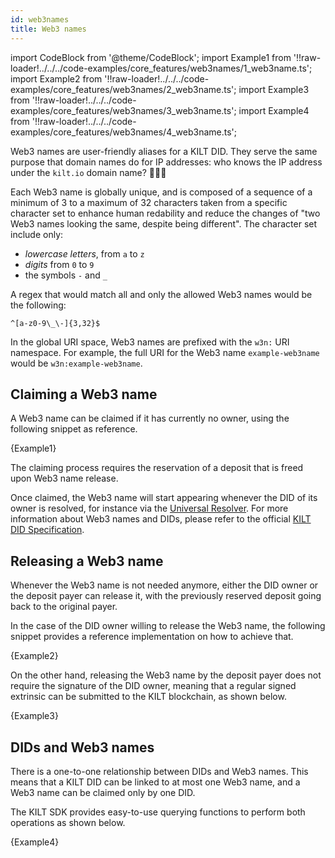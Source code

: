 ```yaml
---
id: web3names
title: Web3 names
---
```

import CodeBlock from '@theme/CodeBlock';
import Example1 from '!!raw-loader!../../../code-examples/core_features/web3names/1_web3name.ts';
import Example2 from '!!raw-loader!../../../code-examples/core_features/web3names/2_web3name.ts';
import Example3 from '!!raw-loader!../../../code-examples/core_features/web3names/3_web3name.ts';
import Example4 from '!!raw-loader!../../../code-examples/core_features/web3names/4_web3name.ts';

Web3 names are user-friendly aliases for a KILT DID.
They serve the same purpose that domain names do for IP addresses: who knows the IP address under the `kilt.io` domain name? 🤷🏽‍♀️

Each Web3 name is globally unique, and is composed of a sequence of a minimum of 3 to a maximum of 32 characters taken from a specific character set to enhance human redability and reduce the changes of "two Web3 names looking the same, despite being different".
The character set include only:
- *lowercase letters*, from `a` to `z`
- *digits* from `0` to `9`
- the symbols `-` and `_`

A regex that would match all and only the allowed Web3 names would be the following:

```
^[a-z0-9\_\-]{3,32}$
```

In the global URI space, Web3 names are prefixed with the `w3n:` URI namespace. 
For example, the full URI for the Web3 name `example-web3name` would be `w3n:example-web3name`.

## Claiming a Web3 name

A Web3 name can be claimed if it has currently no owner, using the following snippet as reference.

<CodeBlock className="language-js">
  {Example1}
</CodeBlock>

The claiming process requires the reservation of a deposit that is freed upon Web3 name release.

Once claimed, the Web3 name will start appearing whenever the DID of its owner is resolved, for instance via the [Universal Resolver](https://dev.uniresolver.io/#did:kilt:4pZGzLSybfMsxB1DcpFNYmnqFv5QihbFb1zuSuuATqjRQv2g). For more information about Web3 names and DIDs, please refer to the official [KILT DID Specification](https://github.com/KILTprotocol/kilt-did-driver/blob/master/docs/did-spec/spec.md).

## Releasing a Web3 name

Whenever the Web3 name is not needed anymore, either the DID owner or the deposit payer can release it, with the previously reserved deposit going back to the original payer.

In the case of the DID owner willing to release the Web3 name, the following snippet provides a reference implementation on how to achieve that.

<CodeBlock className="language-js">
  {Example2}
</CodeBlock>

On the other hand, releasing the Web3 name by the deposit payer does not require the signature of the DID owner, meaning that a regular signed extrinsic can be submitted to the KILT blockchain, as shown below.

<CodeBlock className="language-js">
  {Example3}
</CodeBlock>

## DIDs and Web3 names

There is a one-to-one relationship between DIDs and Web3 names.
This means that a KILT DID can be linked to at most one Web3 name, and a Web3 name can be claimed only by one DID.

The KILT SDK provides easy-to-use querying functions to perform both operations as shown below.

<CodeBlock className="language-js">
  {Example4}
</CodeBlock>